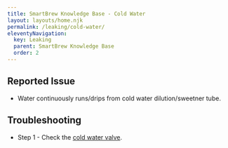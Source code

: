 ```yaml
---
title: SmartBrew Knowledge Base - Cold Water
layout: layouts/home.njk
permalink: /leaking/cold-water/
eleventyNavigation:
  key: Leaking
  parent: SmartBrew Knowledge Base
  order: 2
---
```

## Reported Issue

- Water continuously runs/drips from cold water dilution/sweetner tube.

## Troubleshooting

- Step 1 - Check the [cold water valve](/leaking/cold-water-valve/).
